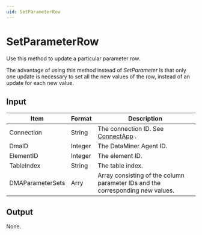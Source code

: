 ```yaml
---
uid: SetParameterRow
---
```


# SetParameterRow

Use this method to update a particular parameter row.

The advantage of using this method instead of *SetParameter* is that only one update is necessary to set all the new values of the row, instead of an update for each new value.

## Input

| Item             | Format  | Description                                                                      |
|------------------|---------|----------------------------------------------------------------------------------|
| Connection       | String  | The connection ID. See [ConnectApp](xref:ConnectApp) . |
| DmaID            | Integer | The DataMiner Agent ID.                                                          |
| ElementID        | Integer | The element ID.                                                                  |
| TableIndex       | String  | The table index.                                                                 |
| DMAParameterSets | Arry    | Array consisting of the column parameter IDs and the corresponding new values.   |

## Output

None.

